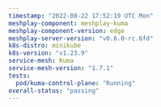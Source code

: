 ```yaml
---
timestamp: "2022-08-22 17:52:19 UTC Mon"
meshplay-component: meshplay-kuma
meshplay-component-version: edge
meshplay-server-version: "v0.6.0-rc.6fd"
k8s-distro: minikube
k8s-version: "v1.23.9"
service-mesh: Kuma
service-mesh-version: "1.7.1"
tests:
  pod/kuma-control-plane: "Running"
overall-status: "passing"
---
```

